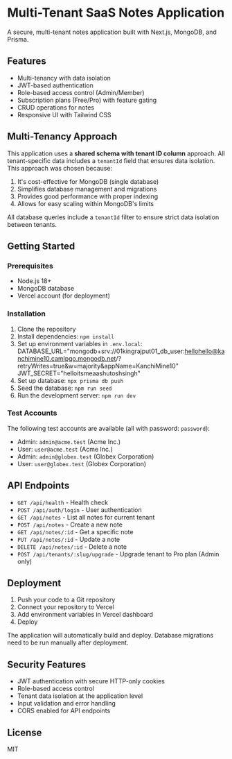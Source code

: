 # Multi-Tenant SaaS Notes Application

A secure, multi-tenant notes application built with Next.js, MongoDB, and Prisma.

## Features

- Multi-tenancy with data isolation
- JWT-based authentication
- Role-based access control (Admin/Member)
- Subscription plans (Free/Pro) with feature gating
- CRUD operations for notes
- Responsive UI with Tailwind CSS

## Multi-Tenancy Approach

This application uses a **shared schema with tenant ID column** approach. All tenant-specific data includes a `tenantId` field that ensures data isolation. This approach was chosen because:

1. It's cost-effective for MongoDB (single database)
2. Simplifies database management and migrations
3. Provides good performance with proper indexing
4. Allows for easy scaling within MongoDB's limits

All database queries include a `tenantId` filter to ensure strict data isolation between tenants.

## Getting Started

### Prerequisites

- Node.js 18+
- MongoDB database
- Vercel account (for deployment)

### Installation

1. Clone the repository
2. Install dependencies: `npm install`
3. Set up environment variables in `.env.local`:
DATABASE_URL="mongodb+srv://01kingrajput01_db_user:hellohello@kanchimine10.camlpgo.mongodb.net/?retryWrites=true&w=majority&appName=KanchiMine10"
JWT_SECRET="helloitsmeaashutoshsingh"
4. Set up database: `npx prisma db push`
5. Seed the database: `npm run seed`
6. Run the development server: `npm run dev`

### Test Accounts

The following test accounts are available (all with password: `password`):

- Admin: `admin@acme.test` (Acme Inc.)
- User: `user@acme.test` (Acme Inc.)
- Admin: `admin@globex.test` (Globex Corporation)
- User: `user@globex.test` (Globex Corporation)

## API Endpoints

- `GET /api/health` - Health check
- `POST /api/auth/login` - User authentication
- `GET /api/notes` - List all notes for current tenant
- `POST /api/notes` - Create a new note
- `GET /api/notes/:id` - Get a specific note
- `PUT /api/notes/:id` - Update a note
- `DELETE /api/notes/:id` - Delete a note
- `POST /api/tenants/:slug/upgrade` - Upgrade tenant to Pro plan (Admin only)

## Deployment

1. Push your code to a Git repository
2. Connect your repository to Vercel
3. Add environment variables in Vercel dashboard
4. Deploy

The application will automatically build and deploy. Database migrations need to be run manually after deployment.

## Security Features

- JWT authentication with secure HTTP-only cookies
- Role-based access control
- Tenant data isolation at the application level
- Input validation and error handling
- CORS enabled for API endpoints

## License

MIT